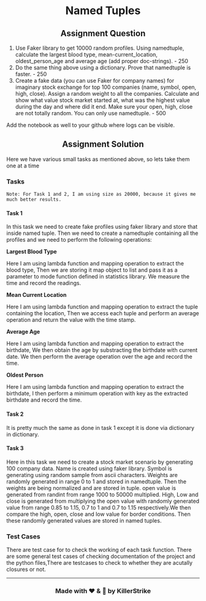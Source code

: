 <h1 align="center">Named Tuples</h1>

<h2 align="center"> Assignment Question </h2>

1. Use Faker library to get 10000 random profiles. Using namedtuple, calculate the largest blood type, mean-current_location, oldest_person_age and average age (add proper doc-strings). - 250
2. Do the same thing above using a dictionary. Prove that namedtuple is faster. - 250
3. Create a fake data (you can use Faker for company names) for imaginary stock exchange for top 100 companies (name, symbol, open, high, close). Assign a random weight to all the companies. Calculate and show what value stock market started at, what was the highest value during the day and where did it end. Make sure your open, high, close are not totally random. You can only use namedtuple. - 500

Add the notebook as well to your github where logs can be visible. 

<h2 align="center"> Assignment Solution </h2>

Here we have various small tasks as mentioned above, so lets take them one at a time

### Tasks

`Note: For Task 1 and 2, I am using size as 20000, because it gives me much better results.`

#### **Task 1**

In this task we need to create fake profiles using faker library and store that inside named tuple. Then we need to create a namedtuple containing all the profiles and we need to perform the following operations:

**Largest Blood Type**

Here I am using lambda function and mapping operation to extract the blood type, Then we are storing it map object to list and pass it as a parameter to mode function defined in statistics library. We measure the time and record the readings. 

**Mean Current Location**

Here I am using lambda function and mapping operation to extract the tuple containing the location, Then we access each tuple and  perform an average operation and return the value with the time stamp.

**Average Age**

Here I am using lambda function and mapping operation to extract the birthdate, We then obtain the age by substracting the birthdate with current date. We then perform the average operation over the age and record the time.

**Oldest Person**

Here I am using lambda function and mapping operation to extract the birthdate, I then perform a minimum operation with key as the extracted birthdate and record the time.

#### **Task 2**

It is pretty much the same as done in task 1 except it is done via dictionary in dictionary. 

#### **Task 3**

Here in this task we need to create a stock market scenario by generating 100 company data. Name is created using faker library. Symbol is generating using random sample from ascii characters. Weights are randomly generated in range 0 to 1 and stored in namedtuple. Then the weights are being normalized and are stored in tuple. open value is generated from randint from range 1000 to 50000 multiplied. High, Low and close is generated from multiplying the open value with randomly generated value from range 0.85 to 1.15, 0.7 to 1 and 0.7 to 1.15 respectively.We then compare the high, open, close and low value for border conditions. Then these randomly generated values are stored in named tuples.

### Test Cases

There are test case for to check the working of each task function. There are some general test cases of checking documentation of the project and the python files,There are testcases to check to whether they are acutally closures or not.

---
<h3 align = "center"> Made with ❤ & 🍻 by KillerStrike</h3>
